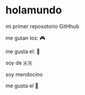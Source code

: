 # holamundo

mi primer reposotorio GitHhub

me gutan los: 🎮 

me gusta el: 🍨

soy de 🇦🇷

soy mendocino 

me gusta el 🍷
